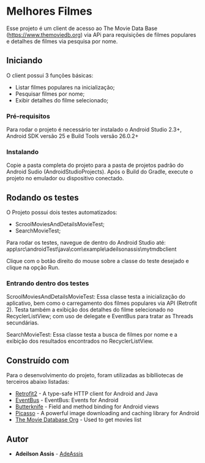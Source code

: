 # Melhores Filmes

Esse projeto é um client de acesso ao The Movie Data Base (https://www.themoviedb.org) via APi para requisições de filmes populares e detalhes de filmes via pesquisa por nome.

## Iniciando

O client possui 3 funções básicas:
- Listar filmes populares na inicialização;
- Pesquisar filmes por nome;
- Exibir detalhes do filme selecionado;

### Pré-requisitos

Para rodar o projeto é necessário ter instalado o Android Studio 2.3+, Android SDK versão 25 e Build Tools versão 26.0.2+

### Instalando

Copie a pasta completa do projeto para a pasta de projetos padrão do Android Sudio (AndroidStudioProjects).
Após o Build do Gradle, execute o projeto no emulador ou dispositivo conectado.

## Rodando os testes

O Projeto possui dois testes automatizados:
- ScroolMoviesAndDetailsMovieTest;
- SearchMovieTest;

Para rodar os testes, navegue de dentro do Android Studio até: app\src\androidTest\java\com\example\adeilsonassis\mytmdbclient

Clique com o botão direito do mouse sobre a classe do teste desejado e clique na opção Run.

### Entrando dentro dos testes

ScroolMoviesAndDetailsMovieTest: Essa classe testa a inicialização do aplicativo, bem como o carregamento dos filmes populares via API (Retrofit 2). Testa também a exibição dos 
detalhes do filme selecionado no RecyclerListView; com uso de delegate e EventBus para tratar as Threads secundárias.


SearchMovieTest: Essa classe testa a busca de filmes por nome e a exibição dos resultados encontrados no RecyclerListView.

## Construído com

Para o desenvolvimento do projeto, foram utilizadas as biblliotecas de terceiros abaixo listadas:

* [Retrofit2](http://square.github.io/retrofit/) - A type-safe HTTP client for Android and Java
* [EventBus](http://greenrobot.org/eventbus/) - EventBus: Events for Android
* [Butterknife](http://jakewharton.github.io/butterknife/) - Field and method binding for Android views
* [Picasso](http://square.github.io/picasso/) - A powerful image downloading and caching library for Android
* [The Movie Database Org](https://www.themoviedb.org/) - Used to get movies list


## Autor

* **Adeilson Assis** - [AdeAssis](https://github.com/adeassis)